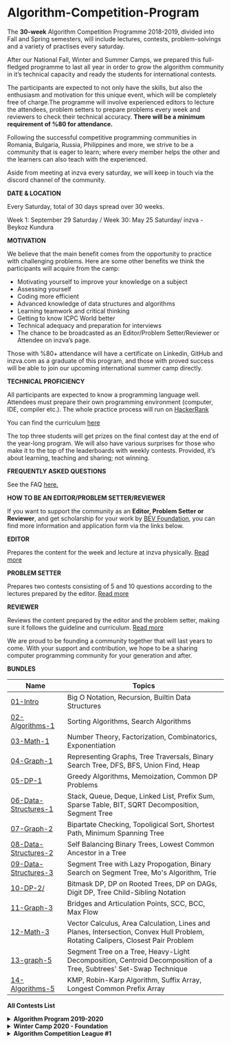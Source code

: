 # Algorithm-Competition-Program

The **30-week** Algorithm Competition Programme 2018-2019, divided into Fall and Spring semesters, will include lectures, contests, problem-solvings and a variety of practises every saturday.

After our National Fall, Winter and Summer Camps, we prepared this full-fledged programme to last all year in order to grow the algorithm community in it’s technical capacity and ready the students for international contests.

The participants are expected to not only have the skills, but also the enthusiasm and motivation for this unique event, which will be completely free of charge.The programme will involve experienced editors to lecture the attendees, problem setters to prepare problems every week and reviewers to check their technical accuracy. **There will be a minimum requirement of %80 for attendance.**

Following the successful competitive programming communities in Romania, Bulgaria, Russia, Philippines and more, we strive to be a community that is eager to learn; where every member helps the other and the learners can also teach with the experienced.

Aside from meeting at inzva every saturday, we will keep in touch via the discord channel of the community.

**DATE & LOCATION**

Every Saturday, total of 30 days spread over 30 weeks.

Week 1: September 29 Saturday
/ Week 30: May 25 Saturday/ inzva - Beykoz Kundura

**MOTIVATION**

We believe that the main benefit comes from the opportunity to practice with challenging problems. Here are some other benefits we think the participants will acquire from the camp: 

- Motivating yourself to improve your knowledge on a subject
- Assessing yourself
- Coding more efficient
- Advanced knowledge of data structures and algorithms
- Learning teamwork and critical thinking
- Getting to know ICPC World better 
- Technical adequacy and preparation for interviews
- The chance to be broadcasted as an Editor/Problem Setter/Reviewer or Attendee on inzva’s page.

Those with %80+ attendance will have a certificate on Linkedin, GitHub and inzva.com as a graduate of this program, and those with proved success will be able to join our upcoming international summer camp directly.

**TECHNICAL PROFICIENCY**

All participants are expected to know a programming language well. Attendees must prepare their own programming environment (computer, IDE, compiler etc.). The whole practice process will run on [HackerRank](https://www.hackerrank.com)

You can find the curriculum [here](https://docs.google.com/spreadsheets/d/1f5r41dZ5-khcHL9ba_b2TNCLMg0QCqG-cEMdqlkwmGM/edit#gid=521339157)

The top three students will get prizes on the final contest day at the end of the year-long program. We will also have various surprises for those who make it to the top of the leaderboards with weekly contests. Provided, it’s about learning, teaching and sharing; not winning.

**FREQUENTLY ASKED QUESTIONS**

See the FAQ [here.](https://inzva.com/faq-algorithm-competition-programme)

**HOW TO BE AN EDITOR/PROBLEM SETTER/REVIEWER**

If you want to support the community as an **Editor, Problem Setter or Reviewer**, and get scholarship for your work by [BEV Foundation](https://bev.foundation/), you can find more information and application form via the links below.

**EDITOR**

Prepares the content for the week and lecture at inzva physically. [Read more](https://inzva.com/faq-algorithm-competition-programme)

**PROBLEM SETTER**

Prepares two contests consisting of 5 and 10 questions according to the lectures prepared by the editor. [Read more](https://inzva.com/faq-algorithm-competition-programme)

**REVIEWER**

Reviews the content prepared by the editor and the problem setter, making sure it follows the guideline and curriculum. [Read
more](https://inzva.com/faq-algorithm-competition-programme)

We are proud to be founding a community together that will last years to come. With your support and contribution, we hope to be a sharing computer programming community for your generation and after.

**BUNDLES** 

| Name | Topics |
|------|-------|
| [01-Intro](https://github.com/inzva/Algorithm-Program/tree/master/bundles/01-intro) | Big O Notation, Recursion, Builtin Data Structures|
| [02-Algorithms-1](https://github.com/inzva/Algorithm-Program/tree/master/bundles/02-algorithms-1) | Sorting Algorithms, Search Algorithms|
| [03-Math-1](https://github.com/inzva/Algorithm-Program/tree/master/bundles/03-math-1) | Number Theory, Factorization, Combinatorics, Exponentiation|
| [04-Graph-1](https://github.com/inzva/Algorithm-Program/tree/master/bundles/04-graph-1) | Representing Graphs, Tree Traversals, Binary Search Tree, DFS, BFS, Union Find, Heap|
| [05-DP-1](https://github.com/inzva/Algorithm-Program/tree/master/bundles/05-dp-1) | Greedy Algorithms, Memoization, Common DP Problems|
| [06-Data-Structures-1](https://github.com/inzva/Algorithm-Program/tree/master/bundles/06-data-structures-1) | Stack, Queue, Deque, Linked List, Prefix Sum, Sparse Table, BIT, SQRT Decomposition, Segment Tree|
| [07-Graph-2](https://github.com/inzva/Algorithm-Program/tree/master/bundles/07-graph-2) | Bipartate Checking, Topoligical Sort, Shortest Path, Minimum Spanning Tree|
| [08-Data-Structures-2](https://github.com/inzva/Algorithm-Program/tree/master/bundles/08-data-structures-2) |Self Balancing Binary Trees, Lowest Common Ancestor in a Tree|
| [09-Data-Structures-3](https://github.com/inzva/Algorithm-Program/tree/master/bundles/09-data-structures-3) |Segment Tree with Lazy Propogation, Binary Search on Segment Tree, Mo's Algorithm, Trie|
| [10-DP-2/](https://github.com/inzva/Algorithm-Program/tree/master/bundles/10-dp-2) |Bitmask DP, DP on Rooted Trees, DP on DAGs, Digit DP, Tree Child-Sibling Notation|
| [11-Graph-3](https://github.com/inzva/Algorithm-Program/tree/master/bundles/11-graph-3) |Bridges and Articulation Points, SCC, BCC, Max Flow|
| [12-Math-3](https://github.com/inzva/Algorithm-Program/tree/master/bundles/12-math-3) |Vector Calculus, Area Calculation, Lines and Planes, Intersection, Convex Hull Problem, Rotating Calipers, Closest Pair Problem|
| [13-graph-5](https://github.com/inzva/Algorithm-Program/tree/master/bundles/13-graph-5) |Segment Tree on a Tree, Heavy-Light Decomposition, Centroid Decomposition of a Tree, Subtrees' Set-Swap Technique|
| [14-Algorithms-5](https://github.com/inzva/Algorithm-Program/tree/master/bundles/14-algorithms-5) |KMP, Robin-Karp Algorithm, Suffix Array, Longest Common Prefix Array|



**All Contests List**

<details>
<summary> <b> Algorithm Program 2019-2020 </b> </summary>

| Name | Topic |
|------|-------|
| [Intro #1](http://www.hackerrank.com/inzva-algorithm-program-2019-2020-intro-lab-1) | Recursion, Brute-force|
| [Intro #2](http://www.hackerrank.com/inzva-algorithm-program-2019-2020-intro-lab-2) | Binary Search, Ternary Search, Sorting Algorithms|
| [Math-1 #1](http://www.hackerrank.com/inzva-algorithm-program-2019-2020-math-1-lab-3) | Sieve of Eratosthenes, Modular Arithmetic, GCD, Factorization Algorithms |
| [Math-1 #2](http://www.hackerrank.com/inzva-algorithm-program-2019-2020-math-1-lab-4) | Combination, Meet in the Middle, Enumeration| 
| [Contest #1](http://www.hackerrank.com/inzva-algorithm-program-2019-2020-contest-1) | All of the Above|
| [Graph-1 #1](http://www.hackerrank.com/inzva-algorithm-program-2019-2020-graph-1-lab-5) | Graph Definitions, Representing Graph| 
| [Graph-1 #2](http://www.hackerrank.com/inzva-algorithm-program-2019-2020-graph-1-lab-6) | DFS, BFS|
| [Graph-2 #1](http://www.hackerrank.com/inzva-algorithm-program-2019-2020-graph-2-lab-7) | Heap, Priority-Queue, Dijkstra, Bellman-Ford (Shortest Path)|
| [Graph-2 #2](http://www.hackerrank.com/inzva-algorithm-program-2019-2020-graph-2-lab-8) | Union Find, Kruskal's Algorithm, Prim's Algorithm (MST)|
| [Contest #2](http://www.hackerrank.com/inzva-algorithm-program-2019-2020-contest-2) | All of the Above|
| [DP #1](http://www.hackerrank.com/inzva-algorithm-program-2019-2020-dp-1-lab-9) | Coin Problem, LIS, Knapsack Problems|
| [DP #2](http://www.hackerrank.com/inzva-algorithm-program-2019-2020-dp-2-lab-10) | Edit Distance, Counting Tilings Problem, Counting the number of solutions|
| [DS-1 #1](http://www.hackerrank.com/inzva-algorithm-program-2019-2020-data-structures-1-lab-11) | Stack, Queue, Deque, Prefix Sum, Sparse Table|
| [DS-1 #2](http://www.hackerrank.com/inzva-algorithm-program-2019-2020-data-structures-2-lab-12) | Segment Tree, Lazy Propagation| 
| [Graph-3 #1](http://www.hackerrank.com/inzva-algorithm-program-2019-2020-graph-3-lab-13) | LCA, SCC|
| [Strings](http://www.hackerrank.com/inzva-algorithm-programme-2019-2020-strings-lab-14) | KMP, Robin Karp, Trie|

</details>

<details>
<summary> <b> Winter Camp 2020 - Foundation </b> </summary>
  
  | Name | Topic |
|------|-------|
| [Day #1](http://www.hackerrank.com/inzva-winter-camp-2020-day-1) | Sieve of Eratosthenes, Brute-Force, Enumeration, Binary Search, Ternary Search|
| [Day #2](http://www.hackerrank.com/inzva-winter-camp-2020-day-2) | DFS, BFS|
| [Day #3](http://www.hackerrank.com/inzva-winter-camp-2020-day-3) | Priority Queue, Shortest Path, MST|
| [Day #4](http://www.hackerrank.com/inzva-winter-camp-2020-day-4) | Coin Problem, LIS, Knapsack Problems, LCS|
| [Final](http://www.hackerrank.com/inzva-winter-camp-2020-foundation-final) | All of the Above |
  
</details>




<details>
<summary> <b> Algorithm Competition League #1 </b> </summary>

| Name | Topic |
|------|-------|
| [Contest #1](https://www.hackerrank.com/inzva-algorithm-competition-league-contest-1) | No Specific Topic|
| [Contest #2](https://www.hackerrank.com/inzva-algorithm-competition-league-contest-2) | No Specific Topic|
| [Contest #3](https://www.hackerrank.com/inzva-algorithm-competition-league-contest-3) | No Specific Topic|
| [Contest #4](https://www.hackerrank.com/inzva-algorithm-competition-league-contest-4) | No Specific Topic|
| [Contest #5](https://www.hackerrank.com/inzva-algorithm-competition-league-contest-5) | No Specific Topic|
| [Contest #6](https://www.hackerrank.com/inzva-algorithm-competition-league-contest-6) | No Specific Topic|
| [Contest #7](https://www.hackerrank.com/inzva-algorithm-competition-league-contest-7) | No Specific Topic|
| [Contest #8](https://www.hackerrank.com/inzva-algorithm-competition-league-contest-8) | No Specific Topic|
| [Contest #9](https://www.hackerrank.com/inzva-algorithm-competition-league-contest-9) | No Specific Topic|
| [Contest #10](https://www.hackerrank.com/inzva-algorithm-competition-league-contest-10) | No Specific Topic|
</details>


